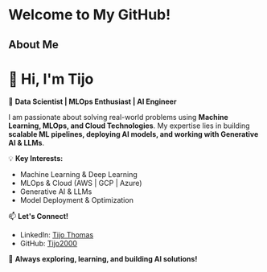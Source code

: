 # Welcome to My GitHub!


## About Me
# 👋 Hi, I'm Tijo

🚀 **Data Scientist | MLOps Enthusiast | AI Engineer**  

I am passionate about solving real-world problems using **Machine Learning, MLOps, and Cloud Technologies**. My expertise lies in building **scalable ML pipelines, deploying AI models, and working with Generative AI & LLMs**.  

💡 **Key Interests:**  
- Machine Learning & Deep Learning  
- MLOps & Cloud (AWS | GCP | Azure)  
- Generative AI & LLMs  
- Model Deployment & Optimization  

📫 **Let's Connect!**  
- LinkedIn: [Tijo Thomas](https://www.linkedin.com/in/tijo-thomas-2566601b4)  
- GitHub: [Tijo2000](https://github.com/Tijo2000)  

📌 **Always exploring, learning, and building AI solutions!**  







